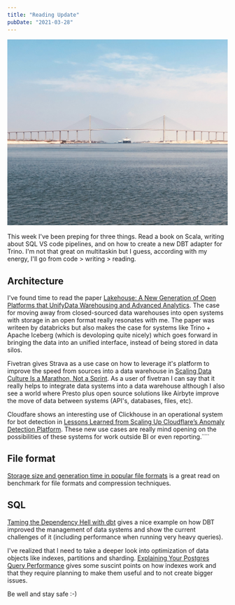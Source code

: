 ```yaml
---
title: "Reading Update"
pubDate: "2021-03-28"
---
```


![Photo by samuel hanna on Unsplash](./samuel-hanna-kmZe7p4Kb3A-unsplash.jpg)

This week I've been preping for three things. Read a book on Scala, writing about SQL VS code pipelines, and on how to create a new DBT adapter for Trino. I'm not that great on multitaskin but I guess, according with my energy, I'll go from code > writing > reading.

## Architecture

I've found time to read the paper [Lakehouse: A New Generation of Open Platforms that UnifyData Warehousing and Advanced Analytics](http://cidrdb.org/cidr2021/papers/cidr2021_paper17.pdf). The case for moving away from closed-sourced data warehouses into open systems with storage in an open format really resonates with me. The paper was writeen by databricks but also makes the case for systems like Trino + Apache Iceberg (which is devoloping quite nicely) which goes forward in bringing the data into an unified interface, instead of being stored in data silos.

Fivetran gives Strava as a use case on how to leverage it's platform to improve the speed from sources into a data warehouse in [Scaling Data Culture Is a Marathon, Not a Sprint](https://fivetran.com/blog/scaling-data-culture-is-a-marathon-not-a-sprint). As a user of fivetran I can say that it really helps to integrate data systems into a data warehouse although I also see a world where Presto plus open source solutions like Airbyte improve the move of data between systems (API's, databases, files, etc).

Cloudfare shows an interesting use of Clickhouse in an operational system for bot detection in [Lessons Learned from Scaling Up Cloudflare’s Anomaly Detection Platform](https://blog.cloudflare.com/lessons-learned-from-scaling-up-cloudflare-anomaly-detection-platform/). These new use cases are really mind opening on the possibilities of these systems for work outside BI or even reporting.˙˙˙˙˙

## File format

[Storage size and generation time in popular file formats](https://medium.com/adaltas/storage-size-and-generation-time-in-popular-file-formats-48a23190c1da) is a great read on benchmark for file formats and compression techniques.

## SQL

[Taming the Dependency Hell with dbt](https://medium.com/tiqets-tech/taming-the-dependency-hell-with-dbt-2491771a11be) gives a nice example on how DBT improved the management of data systems and show the current challenges of it (including performance when running very heavy queries).

I've realized that I need to take a deeper look into optimization of data objects like indexes, partitions and sharding. [Explaining Your Postgres Query Performance](https://blog.crunchydata.com/blog/three-easy-things-to-remember-about-postgres-indexes) gives some suscint points on how indexes work and that they require planning to make them useful and to not create bigger issues.

Be well and stay safe :-)
